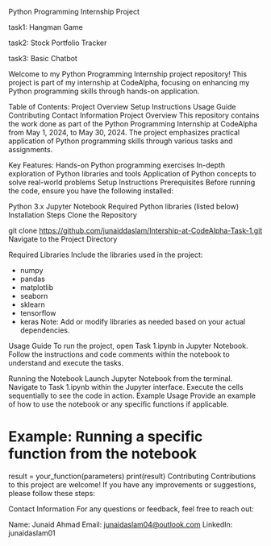 Python Programming Internship Project 

task1: Hangman Game

task2: Stock Portfolio Tracker

task3: Basic Chatbot


Welcome to my Python Programming Internship project repository! This project is part of my internship at CodeAlpha, focusing on enhancing my Python programming skills through hands-on application.

Table of Contents:
Project Overview
Setup Instructions
Usage Guide
Contributing
Contact Information
Project Overview
This repository contains the work done as part of the Python Programming Internship at CodeAlpha from May 1, 2024, to May 30, 2024. The project emphasizes practical application of Python programming skills through various tasks and assignments.

Key Features:
Hands-on Python programming exercises
In-depth exploration of Python libraries and tools
Application of Python concepts to solve real-world problems
Setup Instructions
Prerequisites
Before running the code, ensure you have the following installed:

Python 3.x
Jupyter Notebook
Required Python libraries (listed below)
Installation Steps
Clone the Repository


git clone https://github.com/junaiddaslam/Intership-at-CodeAlpha-Task-1.git
Navigate to the Project Directory

Required Libraries
Include the libraries used in the project:


- numpy
- pandas
- matplotlib
- seaborn
- sklearn
- tensorflow
- keras
Note: Add or modify libraries as needed based on your actual dependencies.

Usage Guide
To run the project, open Task 1.ipynb in Jupyter Notebook. Follow the instructions and code comments within the notebook to understand and execute the tasks.

Running the Notebook
Launch Jupyter Notebook from the terminal.
Navigate to Task 1.ipynb within the Jupyter interface.
Execute the cells sequentially to see the code in action.
Example Usage
Provide an example of how to use the notebook or any specific functions if applicable.


# Example: Running a specific function from the notebook
result = your_function(parameters)
print(result)
Contributing
Contributions to this project are welcome! If you have any improvements or suggestions, please follow these steps:


Contact Information
For any questions or feedback, feel free to reach out:

Name: Junaid Ahmad
Email: junaidaslam04@outlook.com
LinkedIn: junaidaslam01
